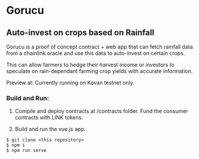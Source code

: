 # Gorucu 
## Auto-invest on crops based on Rainfall

Gorucu is a proof of concept contract + web app that can fetch rainfall data from a chainlink oracle and use this data to auto-invest on certain crops.

This can allow farmers to hedge their harvest income or investors to speculate on rain-dependant farming crop yields with accurate information.

Preview at: 
Currently running on Kovan testnet only.

### Build and Run:

1. Compile and deploy contracts at /contracts folder. Fund the consumer contracts with LINK tokens.

2. Build and run the vue.js app.

```
$ git clone <this repository>
$ npm i
$ npm run serve
```

